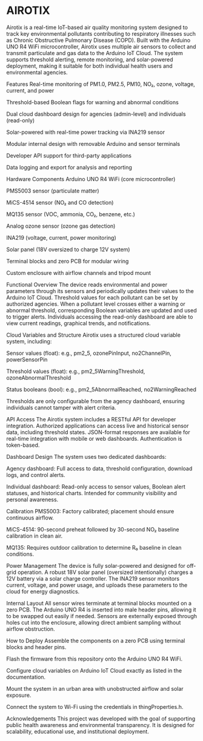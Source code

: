 # AIROTIX

Airotix is a real-time IoT-based air quality monitoring system designed to track key environmental pollutants contributing to respiratory illnesses such as Chronic Obstructive Pulmonary Disease (COPD). Built with the Arduino UNO R4 WiFi microcontroller, Airotix uses multiple air sensors to collect and transmit particulate and gas data to the Arduino IoT Cloud. The system supports threshold alerting, remote monitoring, and solar-powered deployment, making it suitable for both individual health users and environmental agencies.

Features
Real-time monitoring of PM1.0, PM2.5, PM10, NO₂, ozone, voltage, current, and power

Threshold-based Boolean flags for warning and abnormal conditions

Dual cloud dashboard design for agencies (admin-level) and individuals (read-only)

Solar-powered with real-time power tracking via INA219 sensor

Modular internal design with removable Arduino and sensor terminals

Developer API support for third-party applications

Data logging and export for analysis and reporting


Hardware Components
Arduino UNO R4 WiFi (core microcontroller)

PMS5003 sensor (particulate matter)

MiCS-4514 sensor (NO₂ and CO detection)

MQ135 sensor (VOC, ammonia, CO₂, benzene, etc.)

Analog ozone sensor (ozone gas detection)

INA219 (voltage, current, power monitoring)

Solar panel (18V oversized to charge 12V system)

Terminal blocks and zero PCB for modular wiring

Custom enclosure with airflow channels and tripod mount


Functional Overview
The device reads environmental and power parameters through its sensors and periodically updates their values to the Arduino IoT Cloud. Threshold values for each pollutant can be set by authorized agencies. When a pollutant level crosses either a warning or abnormal threshold, corresponding Boolean variables are updated and used to trigger alerts. Individuals accessing the read-only dashboard are able to view current readings, graphical trends, and notifications.


Cloud Variables and Structure
Airotix uses a structured cloud variable system, including:

Sensor values (float): e.g., pm2_5, ozonePinInput, no2ChannelPin, powerSensorPin

Threshold values (float): e.g., pm2_5WarningThreshold, ozoneAbnormalThreshold

Status booleans (bool): e.g., pm2_5AbnormalReached, no2WarningReached

Thresholds are only configurable from the agency dashboard, ensuring individuals cannot tamper with alert criteria.


API Access
The Airotix system includes a RESTful API for developer integration. Authorized applications can access live and historical sensor data, including threshold states. JSON-format responses are available for real-time integration with mobile or web dashboards. Authentication is token-based.

Dashboard Design
The system uses two dedicated dashboards:

Agency dashboard: Full access to data, threshold configuration, download logs, and control alerts.

Individual dashboard: Read-only access to sensor values, Boolean alert statuses, and historical charts. Intended for community visibility and personal awareness.

Calibration
PMS5003: Factory calibrated; placement should ensure continuous airflow.

MiCS-4514: 90-second preheat followed by 30-second NO₂ baseline calibration in clean air.

MQ135: Requires outdoor calibration to determine R₀ baseline in clean conditions.

Power Management
The device is fully solar-powered and designed for off-grid operation. A robust 18V solar panel (oversized intentionally) charges a 12V battery via a solar charge controller. The INA219 sensor monitors current, voltage, and power usage, and uploads these parameters to the cloud for energy diagnostics.

Internal Layout
All sensor wires terminate at terminal blocks mounted on a zero PCB. The Arduino UNO R4 is inserted into male header pins, allowing it to be swapped out easily if needed. Sensors are externally exposed through holes cut into the enclosure, allowing direct ambient sampling without airflow obstruction.

How to Deploy
Assemble the components on a zero PCB using terminal blocks and header pins.

Flash the firmware from this repository onto the Arduino UNO R4 WiFi.

Configure cloud variables on Arduino IoT Cloud exactly as listed in the documentation.

Mount the system in an urban area with unobstructed airflow and solar exposure.

Connect the system to Wi-Fi using the credentials in thingProperties.h.



Acknowledgements
This project was developed with the goal of supporting public health awareness and environmental transparency. It is designed for scalability, educational use, and institutional deployment.
